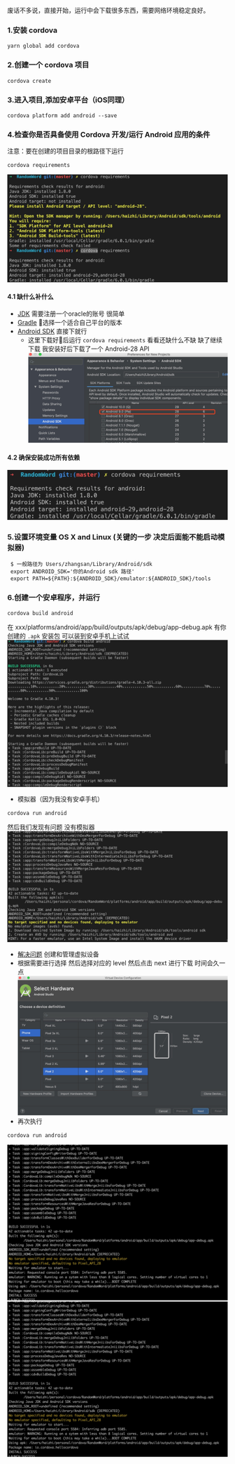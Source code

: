 废话不多说，直接开始，运行中会下载很多东西，需要网络环境稳定良好。
### 1.安装 cordova
```
yarn global add cordova
```
### 2.创建一个 cordova 项目
```
cordova create 
```
### 3.进入项目,添加安卓平台（iOS同理）
```
cordova platform add android --save
```
### 4.检查你是否具备使用 Cordova 开发/运行 Android 应用的条件
注意：要在创建的项目目录的根路径下运行
```
cordova requirements
```
![](./img/requirements.jpg)
#### 4.1 缺什么补什么
  + [JDK](https://www.oracle.com/technetwork/java/javase/downloads/jdk8-downloads-2133151.html) 需要注册一个oracle的账号 很简单
  + [Gradle](https://gradle.org/install/) 选择一个适合自己平台的版本
  + [Android SDK](https://developer.android.com/studio/?hl=zh-cn) 直接下就行
    + 这里下载好后运行 `cordova requirements` 看看还缺什么不缺 缺了继续下载 我安装好后下载了一个 Android-28 API
    ![](./img/sdk.jpg)
#### 4.2 确保安装成功所有依赖
  ![](./img/require_success.jpg)
### 5.设置环境变量 OS X and Linux (关键的一步 决定后面能不能启动模拟器)
 ```
  $ 一般路径为 Users/zhangsan/Library/Android/sdk
  export ANDROID_SDK='你的Android sdk 路径'
  export PATH=${PATH}:${ANDROID_SDK}/emulator:${ANDROID_SDK}/tools
 ```
  
### 6.创建一个安卓程序，并运行
  
```
cordova build android
```
在 xxx/platforms/android/app/build/outputs/apk/debug/app-debug.apk 有你创建的 `.apk` 安装包 可以装到安卓手机上试试 
![](./img/build.jpg)
  + 模拟器（因为我没有安卓手机）
  ```
  cordova run android
  ```
  然后我们发现有问题 没有模拟器
  ![](./img/runerror.jpg)
  + [解决问题](https://developer.android.com/studio/run/managing-avds.html) 创建和管理虚拟设备
  + 根据需要进行选择 然后选择对应的 level 然后点击 next 进行下载 时间会久一点
  ![](./img/dva.jpg)
  + 再次执行
   ```
  cordova run android
  ```
  ![](./img/run_success.jpg)
  ![](./img/run_success.jpg)




